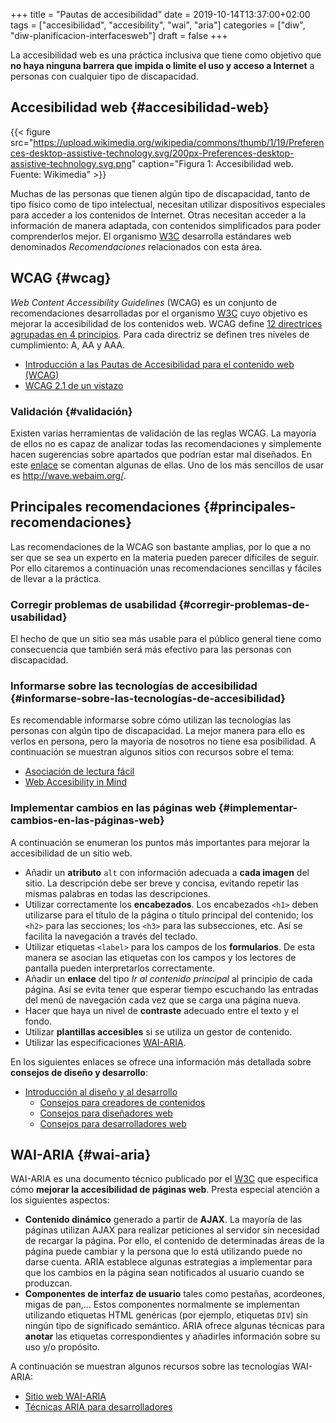 +++
title = "Pautas de accesibilidad"
date = 2019-10-14T13:37:00+02:00
tags = ["accesibilidad", "accesibility", "wai", "aria"]
categories = ["diw", "diw-planificacion-interfacesweb"]
draft = false
+++

La accesibilidad web es una práctica inclusiva que tiene como objetivo que **no haya ninguna barrera que impida o limite el uso y acceso a Internet** a personas con cualquier tipo de discapacidad.

<!--more-->


## Accesibilidad web {#accesibilidad-web}

{{< figure src="https://upload.wikimedia.org/wikipedia/commons/thumb/1/19/Preferences-desktop-assistive-technology.svg/200px-Preferences-desktop-assistive-technology.svg.png" caption="Figura 1: Accesibilidad web. Fuente: Wikimedia" >}}

Muchas de las personas que tienen algún tipo de discapacidad, tanto de tipo físico como de tipo intelectual, necesitan utilizar dispositivos especiales para acceder a los contenidos de Internet. Otras necesitan acceder a la información de manera adaptada, con contenidos simplificados para poder comprenderlos mejor. El organismo [W3C](https://www.w3.org/WAI/design-develop/es) desarrolla estándares web denominados _Recomendaciones_ relacionados con esta área.


## WCAG {#wcag}

_Web Content Accessibility Guidelines_ (WCAG) es un conjunto de recomendaciones desarrolladas por el organismo [W3C](https://www.w3.org/WAI/design-develop/es) cuyo objetivo es mejorar la accesibilidad de los contenidos web. WCAG define [12 directrices agrupadas en 4 principios](https://es.wikipedia.org/wiki/Web%5FContent%5FAccessibility%5FGuidelines#Principios). Para cada directriz se definen tres niveles de cumplimiento: A, AA y AAA.

-   [Introducción a las Pautas de Accesibilidad para el contenido web (WCAG)](https://www.w3.org/WAI/standards-guidelines/wcag/es)
-   [WCAG 2.1 de un vistazo](https://www.w3.org/WAI/standards-guidelines/wcag/glance/es)


### Validación {#validación}

Existen varias herramientas de validación de las reglas WCAG. La mayoría de ellos no es capaz de analizar todas las recomendaciones y simplemente hacen sugerencias sobre apartados que podrían estar mal diseñados. En este [enlace](https://www.usableyaccesible.com/recurso%5Fmisvalidadores.php) se comentan algunas de ellas. Uno de los más sencillos de usar es <http://wave.webaim.org/>.


## Principales recomendaciones {#principales-recomendaciones}

Las recomendaciones de la WCAG son bastante amplias, por lo que a no ser que se sea un experto en la materia pueden parecer difíciles de seguir. Por ello citaremos a continuación unas recomendaciones sencillas y fáciles de llevar a la práctica.


### Corregir problemas de usabilidad {#corregir-problemas-de-usabilidad}

El hecho de que un sitio sea más usable para el público general tiene como consecuencia que también será más efectivo para las personas con discapacidad.


### Informarse sobre las tecnologías de accesibilidad {#informarse-sobre-las-tecnologías-de-accesibilidad}

Es recomendable informarse sobre cómo utilizan las tecnologías las personas con algún tipo de discapacidad. La mejor manera para ello es verlos en persona, pero la mayoría de nosotros no tiene esa posibilidad. A continuación se muestran algunos sitios con recursos sobre el tema:

-   [Asociación de lectura fácil](http://www.lecturafacil.net/content-management-es/)
-   [Web Accesibility in Mind](http://webaim.org/intro/)


### Implementar cambios en las páginas web {#implementar-cambios-en-las-páginas-web}

A continuación se enumeran los puntos más importantes para mejorar la accesibilidad de un sitio web.

-   Añadir un **atributo** `alt` con información adecuada a **cada imagen** del sitio. La descripción debe ser breve y concisa, evitando repetir las mismas palabras en todas las descripciones.
-   Utilizar correctamente los **encabezados**. Los encabezados `<h1>` deben utilizarse para el título de la página o título principal del contenido; los `<h2>` para las secciones; los `<h3>` para las subsecciones, etc. Así se facilita la navegación a través del teclado.
-   Utilizar etiquetas `<label>` para los campos de los **formularios**. De esta manera se asocian las etiquetas con los campos y los lectores de pantalla pueden interpretarlos correctamente.
-   Añadir un **enlace** del tipo _Ir al contenido principal_ al principio de cada página. Así se evita tener que esperar tiempo escuchando las entradas del menú de navegación cada vez que se carga una página nueva.
-   Hacer que haya un nivel de **contraste** adecuado entre el texto y el fondo.
-   Utilizar **plantillas accesibles** si se utiliza un gestor de contenido.
-   Utilizar las especificaciones [WAI-ARIA](https://www.w3.org/WAI/standards-guidelines/aria/).

En los siguientes enlaces se ofrece una información más detallada sobre **consejos de diseño y desarrollo**:

-   [Introducción al diseño y al desarrollo](https://www.w3.org/WAI/design-develop/es)
    -   [Consejos para creadores de contenidos](https://www.w3.org/WAI/tips/writing/)
    -   [Consejos para diseñadores web](https://www.w3.org/WAI/tips/designing/)
    -   [Consejos para desarrolladores web](https://www.w3.org/WAI/tips/developing/)


## WAI-ARIA {#wai-aria}

WAI-ARIA es una documento técnico publicado por el [W3C](https://www.w3.org/WAI/design-develop/es) que especifica cómo **mejorar la accesibilidad de páginas web**. Presta especial atención a los siguientes aspectos:

-   **Contenido dinámico** generado a partir de **AJAX**. La mayoría de las páginas utilizan AJAX para realizar peticiones al servidor sin necesidad de recargar la página. Por ello, el contenido de determinadas áreas de la página puede cambiar y la persona que lo está utilizando puede no darse cuenta. ARIA establece algunas estrategias a implementar para que los cambios en la página sean notificados al usuario cuando se produzcan.
-   **Componentes de interfaz de usuario** tales como pestañas, acordeones, migas de pan,... Estos componentes normalmente se implementan utilizando etiquetas HTML genéricas (por ejemplo, etiquetas `DIV`) sin ningún tipo de significado semántico. ARIA ofrece algunas técnicas para **anotar** las etiquetas correspondientes y añadirles información sobre su uso y/o propósito.

A continuación se muestran algunos recursos sobre las tecnologías WAI-ARIA:

-   [Sitio web WAI-ARIA](https://www.w3.org/WAI/standards-guidelines/aria/)
-   [Técnicas ARIA para desarrolladores](https://www.w3.org/TR/wai-aria-practices/)
